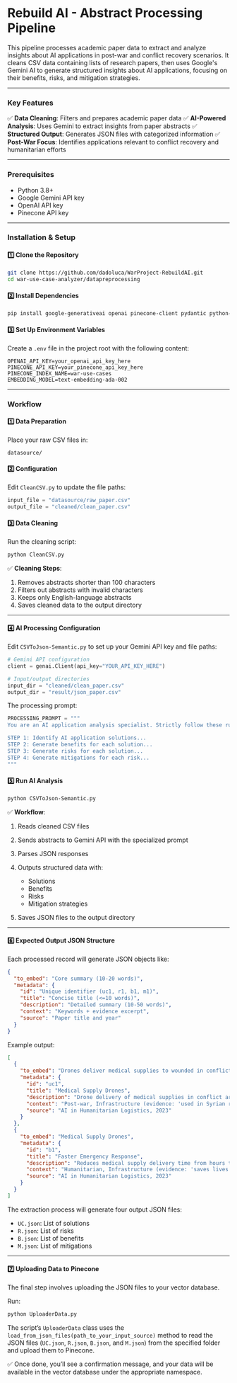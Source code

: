 # Rebuild AI - Abstract Processing Pipeline

This pipeline processes academic paper data to extract and analyze insights about AI applications in post-war and conflict recovery scenarios. It cleans CSV data containing lists of research papers, then uses Google's Gemini AI to generate structured insights about AI applications, focusing on their benefits, risks, and mitigation strategies.

---

### Key Features

✅ **Data Cleaning**: Filters and prepares academic paper data
✅ **AI-Powered Analysis**: Uses Gemini to extract insights from paper abstracts
✅ **Structured Output**: Generates JSON files with categorized information
✅ **Post-War Focus**: Identifies applications relevant to conflict recovery and humanitarian efforts

---

### Prerequisites

* Python 3.8+
* Google Gemini API key
* OpenAI API key
* Pinecone API key

---

### Installation & Setup

#### 1️⃣ Clone the Repository

```bash
git clone https://github.com/dadoluca/WarProject-RebuildAI.git
cd war-use-case-analyzer/datapreprocessing
```

#### 2️⃣ Install Dependencies

```bash
pip install google-generativeai openai pinecone-client pydantic python-dotenv
```

#### 3️⃣ Set Up Environment Variables

Create a `.env` file in the project root with the following content:

```env
OPENAI_API_KEY=your_openai_api_key_here
PINECONE_API_KEY=your_pinecone_api_key_here
PINECONE_INDEX_NAME=war-use-cases
EMBEDDING_MODEL=text-embedding-ada-002
```

---

### Workflow

#### 1️⃣ Data Preparation

Place your raw CSV files in:

```
datasource/
```

#### 2️⃣ Configuration

Edit `CleanCSV.py` to update the file paths:

```python
input_file = "datasource/raw_paper.csv"
output_file = "cleaned/clean_paper.csv"
```

#### 3️⃣ Data Cleaning

Run the cleaning script:

```bash
python CleanCSV.py
```

✅ **Cleaning Steps**:

1. Removes abstracts shorter than 100 characters
2. Filters out abstracts with invalid characters
3. Keeps only English-language abstracts
4. Saves cleaned data to the output directory

---

#### 4️⃣ AI Processing Configuration

Edit `CSVToJson-Semantic.py` to set up your Gemini API key and file paths:

```python
# Gemini API configuration
client = genai.Client(api_key="YOUR_API_KEY_HERE")

# Input/output directories
input_dir = "cleaned/clean_paper.csv"
output_dir = "result/json_paper.csv"
```

The processing prompt:

```python
PROCESSING_PROMPT = """
You are an AI application analysis specialist. Strictly follow these rules when processing Input text:

STEP 1: Identify AI application solutions...
STEP 2: Generate benefits for each solution...
STEP 3: Generate risks for each solution...
STEP 4: Generate mitigations for each risk...
"""
```

#### 5️⃣ Run AI Analysis

```bash
python CSVToJson-Semantic.py
```

✅ **Workflow**:

1. Reads cleaned CSV files
2. Sends abstracts to Gemini API with the specialized prompt
3. Parses JSON responses
4. Outputs structured data with:

   * Solutions
   * Benefits
   * Risks
   * Mitigation strategies
5. Saves JSON files to the output directory

---

#### 6️⃣ Expected Output JSON Structure

Each processed record will generate JSON objects like:

```json
{
  "to_embed": "Core summary (10-20 words)",
  "metadata": {
    "id": "Unique identifier (uc1, r1, b1, m1)",
    "title": "Concise title (<=10 words)",
    "description": "Detailed summary (10-50 words)",
    "context": "Keywords + evidence excerpt",
    "source": "Paper title and year"
  }
}
```

Example output:

```json
[
  {
    "to_embed": "Drones deliver medical supplies to wounded in conflict zones",
    "metadata": {
      "id": "uc1",
      "title": "Medical Supply Drones",
      "description": "Drone delivery of medical supplies in conflict areas like Syria, using GPS navigation",
      "context": "Post-war, Infrastructure (evidence: 'used in Syrian refugee camps')",
      "source": "AI in Humanitarian Logistics, 2023"
    }
  },
  {
    "to_embed": "Medical Supply Drones",
    "metadata": {
      "id": "b1",
      "title": "Faster Emergency Response",
      "description": "Reduces medical supply delivery time from hours to minutes in inaccessible areas",
      "context": "Humanitarian, Infrastructure (evidence: 'saves lives in remote conflict zones')",
      "source": "AI in Humanitarian Logistics, 2023"
    }
  }
]
```

The extraction process will generate four output JSON files:

* `UC.json`: List of solutions
* `R.json`: List of risks
* `B.json`: List of benefits
* `M.json`: List of mitigations

---

#### 7️⃣ Uploading Data to Pinecone

The final step involves uploading the JSON files to your vector database.

Run:

```bash
python UploaderData.py
```

The script’s `UploaderData` class uses the `load_from_json_files(path_to_your_input_source)` method to read the JSON files (`UC.json`, `R.json`, `B.json`, and `M.json`) from the specified folder and upload them to Pinecone.

✅ Once done, you’ll see a confirmation message, and your data will be available in the vector database under the appropriate namespace.
